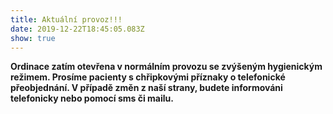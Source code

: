 ```yaml
---
title: Aktuální provoz!!!
date: 2019-12-22T18:45:05.083Z
show: true
---
```

**Ordinace zatím otevřena v normálním provozu se zvýšeným hygienickým režimem. Prosíme pacienty s chřipkovými příznaky o telefonické přeobjednání. V případě změn z naší strany, budete informováni telefonicky nebo pomocí sms či mailu.**
